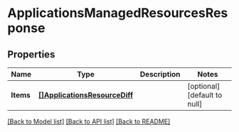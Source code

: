 # ApplicationsManagedResourcesResponse

## Properties
Name | Type | Description | Notes
------------ | ------------- | ------------- | -------------
**Items** | [**[]ApplicationsResourceDiff**](applicationsResourceDiff.md) |  | [optional] [default to null]

[[Back to Model list]](../README.md#documentation-for-models) [[Back to API list]](../README.md#documentation-for-api-endpoints) [[Back to README]](../README.md)

